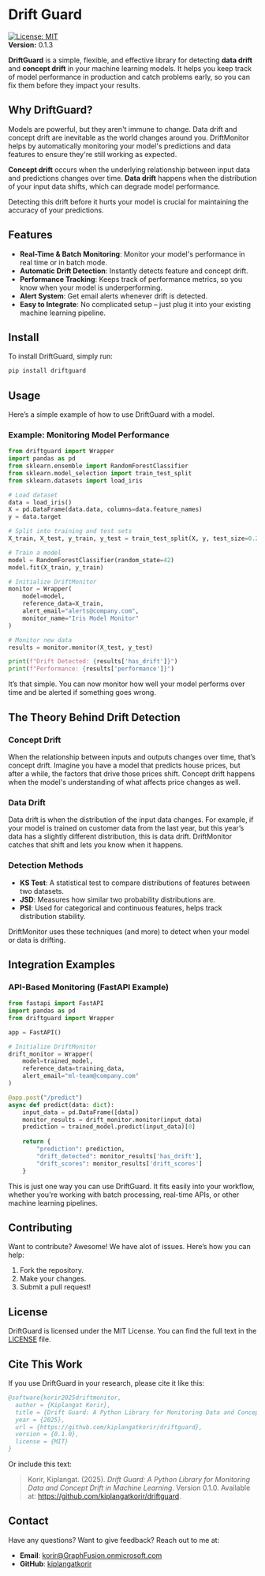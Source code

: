 
# **Drift Guard**

[![License: MIT](https://img.shields.io/badge/License-MIT-blue.svg)](LICENSE)  
**Version:** 0.1.3

**DriftGuard** is a simple, flexible, and effective library for detecting **data drift** and **concept drift** in your machine learning models. It helps you keep track of model performance in production and catch problems early, so you can fix them before they impact your results.

## Why DriftGuard?  
Models are powerful, but they aren't immune to change. Data drift and concept drift are inevitable as the world changes around you. DriftMonitor helps by automatically monitoring your model's predictions and data features to ensure they're still working as expected.  

**Concept drift** occurs when the underlying relationship between input data and predictions changes over time. **Data drift** happens when the distribution of your input data shifts, which can degrade model performance.  

Detecting this drift before it hurts your model is crucial for maintaining the accuracy of your predictions.

## Features  
- **Real-Time & Batch Monitoring**: Monitor your model's performance in real time or in batch mode.  
- **Automatic Drift Detection**: Instantly detects feature and concept drift.  
- **Performance Tracking**: Keeps track of performance metrics, so you know when your model is underperforming.  
- **Alert System**: Get email alerts whenever drift is detected.  
- **Easy to Integrate**: No complicated setup – just plug it into your existing machine learning pipeline.  

## Install  
To install DriftGuard, simply run:

```bash
pip install driftguard
```

## Usage  

Here’s a simple example of how to use DriftGuard with a model.

### Example: Monitoring Model Performance

```python
from driftguard import Wrapper
import pandas as pd
from sklearn.ensemble import RandomForestClassifier
from sklearn.model_selection import train_test_split
from sklearn.datasets import load_iris

# Load dataset
data = load_iris()
X = pd.DataFrame(data.data, columns=data.feature_names)
y = data.target

# Split into training and test sets
X_train, X_test, y_train, y_test = train_test_split(X, y, test_size=0.2, random_state=42)

# Train a model
model = RandomForestClassifier(random_state=42)
model.fit(X_train, y_train)

# Initialize DriftMonitor
monitor = Wrapper(
    model=model,
    reference_data=X_train,
    alert_email="alerts@company.com",
    monitor_name="Iris Model Monitor"
)

# Monitor new data
results = monitor.monitor(X_test, y_test)

print(f"Drift Detected: {results['has_drift']}")
print(f"Performance: {results['performance']}")
```

It’s that simple. You can now monitor how well your model performs over time and be alerted if something goes wrong.

## The Theory Behind Drift Detection  

### Concept Drift
When the relationship between inputs and outputs changes over time, that’s concept drift. Imagine you have a model that predicts house prices, but after a while, the factors that drive those prices shift. Concept drift happens when the model's understanding of what affects price changes as well.

### Data Drift  
Data drift is when the distribution of the input data changes. For example, if your model is trained on customer data from the last year, but this year’s data has a slightly different distribution, this is data drift. DriftMonitor catches that shift and lets you know when it happens.

### Detection Methods  
- **KS Test**: A statistical test to compare distributions of features between two datasets.  
- **JSD**: Measures how similar two probability distributions are.  
- **PSI**: Used for categorical and continuous features, helps track distribution stability.

DriftMonitor uses these techniques (and more) to detect when your model or data is drifting.

## Integration Examples  

### API-Based Monitoring (FastAPI Example)  

```python
from fastapi import FastAPI
import pandas as pd
from driftguard import Wrapper

app = FastAPI()

# Initialize DriftMonitor
drift_monitor = Wrapper(
    model=trained_model,
    reference_data=training_data,
    alert_email="ml-team@company.com"
)

@app.post("/predict")
async def predict(data: dict):
    input_data = pd.DataFrame([data])
    monitor_results = drift_monitor.monitor(input_data)
    prediction = trained_model.predict(input_data)[0]
    
    return {
        "prediction": prediction,
        "drift_detected": monitor_results['has_drift'],
        "drift_scores": monitor_results['drift_scores']
    }
```
This is just one way you can use DriftGuard. It fits easily into your workflow, whether you're working with batch processing, real-time APIs, or other machine learning pipelines.

## Contributing  
Want to contribute? Awesome! We have alot of issues. Here’s how you can help:
1. Fork the repository.
2. Make your changes.
3. Submit a pull request!
## License  
DriftGuard is licensed under the MIT License. You can find the full text in the [LICENSE](LICENSE) file.

## Cite This Work  
If you use DriftGuard in your research, please cite it like this:

```bibtex
@software{korir2025driftmonitor,
  author = {Kiplangat Korir},
  title = {Drift Guard: A Python Library for Monitoring Data and Concept Drift in Machine Learning},
  year = {2025},
  url = {https://github.com/kiplangatkorir/driftguard},
  version = {0.1.0},
  license = {MIT}
}
```

Or include this text:
> Korir, Kiplangat. (2025). *Drift Guard: A Python Library for Monitoring Data and Concept Drift in Machine Learning*. Version 0.1.0. Available at: https://github.com/kiplangatkorir/driftguard.

## Contact  
Have any questions? Want to give feedback? Reach out to me at:

- **Email**: [korir@GraphFusion.onmicrosoft.com](mailto:korirkiplangat22@gmail.com)  
- **GitHub**: [kiplangatkorir](https://github.com/kiplangatkorir)  


